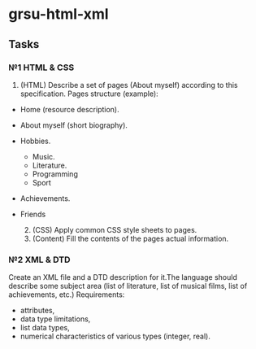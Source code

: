 # grsu-html-xml

## Tasks 

### №1 HTML & CSS
1. (HTML) Describe a set of pages (About myself) according to this specification. Pages structure (example):
* Home (resource description).
* About myself (short biography).
* Hobbies.
  * Music.
  * Literature.
  * Programming
  * Sport
* Achievements.
* Friends

  2. (CSS) Apply common CSS style sheets to pages.
  3. (Content) Fill the contents of the pages actual information.

### №2 XML & DTD
Create an XML file and a DTD description for it.The language should describe some subject area (list of literature, 
list of musical films, list of achievements, etc.) Requirements:
* attributes,
* data type limitations,
* list data types,
* numerical characteristics of various types (integer, real).
